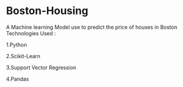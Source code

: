 # Boston-Housing
 A Machine learning Model use to predict the price of houses in Boston
 Technologies Used : 
 
  1.Python
  
  2.Scikit-Learn
  
  3.Support Vector Regression
  
  4.Pandas
